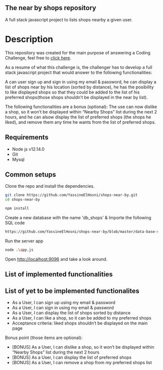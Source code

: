 ## The near by shops repository
A full stack javascript project to lists shops nearby a given user.

# Description

This repository was created for the main purpose of answering a Coding Challenge, feel free to <a href="https://github.com/hiddenfounders/web-coding-challenge/blob/master/coding-challenge.md" target="_blank">click here</a>.

As a resume of what this challenge is, the challenger has to develop a full stack javascript project that would answer to the following functionalities:

A can user sign up and sign in using my email & password, he can display a list of shops near by his location (sorted by distance), he has the posibility to like displayed shops so that they could be added to the list of his preferred shops(those shops shouldn’t be displayed in the near by list).

The following functionalities are a bonus (optional):
The use can now dislike a shop, so it won’t be displayed within “Nearby Shops” list during the next 2 hours, and he can alsow display the list of preferred shops (the shops he liked), and remove them any time he wants from the list of preferred shops.

## Requirements

* Node js v12.14.0
* Git
* Mysql


## Common setups

Clone the repo and install the dependencies.

```bash
git clone https://github.com/YassineElHosni/shops-near-by.git
cd shops-near-by
```

```bash
npm install
```

Create a new database with the name 'db_shops' & Importe the following SQL code

```bash
https://github.com/YassineElHosni/shops-near-by/blob/master/data-base-script.sql
```

Run the server app

```bash
node .\app.js
```
Open [http://localhost:9096](http://localhost:9096) and take a look around.

## List of implemented functionalities



## List of yet to be implemented functionalites

* As a User, I can sign up using my email & password
* As a User, I can sign in using my email & password
* As a User, I can display the list of shops sorted by distance
* As a User, I can like a shop, so it can be added to my preferred shops
* Acceptance criteria: liked shops shouldn’t be displayed on the main page

Bonus point (those items are optional):

* [BONUS] As a User, I can dislike a shop, so it won’t be displayed within “Nearby Shops” list during the next 2 hours
* [BONUS] As a User, I can display the list of preferred shops
* [BONUS] As a User, I can remove a shop from my preferred shops list